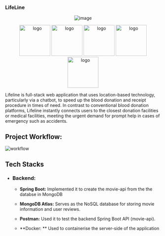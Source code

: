 ### LifeLine

<div align="center">

![image](https://github.com/Debaditya-Som/LifeLine/assets/121785700/6e332502-ac23-41a5-b20a-4ec9b62c34ec)
</div>

<div align="center">
  <img src="https://img.shields.io/badge/spring-%236DB33F.svg?style=for-the-badge&logo=spring&logoColor=white" alt="logo" width="100" />
  <img src="https://img.shields.io/badge/MongoDB-4EA94B?style=for-the-badge&logo=mongodb&logoColor=white" alt="logo" width="100" />
  <img src="https://img.shields.io/badge/Node.js-43853D?style=for-the-badge&logo=node.js&logoColor=white" alt="logo" width="100" />

   <img src="https://img.shields.io/badge/TypeScript-007ACC?style=for-the-badge&logo=typescript&logoColor=white" alt="logo" width="100" />
  <img src="https://img.shields.io/badge/Tailwind_CSS-38B2AC?style=for-the-badge&logo=tailwind-css&logoColor=white" alt="logo" width="100" />
</div>


Lifeline is full-stack web application that uses location-based technology, particularly via a chatbot, to speed up the blood donation and receipt procedure in times of need. In contrast to conventional blood donation platforms, Lifeline instantly connects users to the closest donation facilities or medical facilities, meeting the urgent demand for prompt help in cases of emergency such as accidents. 



## Project Workflow:

<img src = "https://github.com/Debaditya-Som/LifeLine/assets/121785700/0ed1dea9-f4df-4e0f-acd7-9e305df910c0" alt="workflow" >


## Tech Stacks

 - ### Backend:

    - **Spring Boot:**  Implemented it to create the movie-api from the the databse in MongoDB

    - **MongoDB Atlas:**  Serves as the NoSQL database for storing movie information and user reviews.

    - **Postman:**  Used it to test the backend Spring Boot API (movie-api).
  
    - **Docker: ** Used to containerise the server-side of the application  
